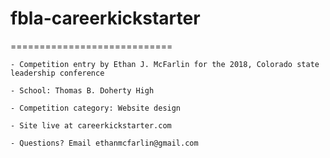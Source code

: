 # fbla-careerkickstarter
============================

	- Competition entry by Ethan J. McFarlin for the 2018, Colorado state leadership conference

	- School: Thomas B. Doherty High

	- Competition category: Website design

	- Site live at careerkickstarter.com

	- Questions? Email ethanmcfarlin@gmail.com
